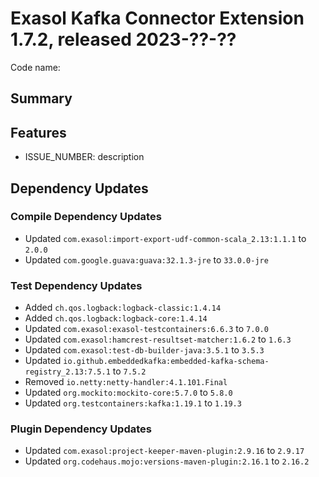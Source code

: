 # Exasol Kafka Connector Extension 1.7.2, released 2023-??-??

Code name:

## Summary

## Features

* ISSUE_NUMBER: description

## Dependency Updates

### Compile Dependency Updates

* Updated `com.exasol:import-export-udf-common-scala_2.13:1.1.1` to `2.0.0`
* Updated `com.google.guava:guava:32.1.3-jre` to `33.0.0-jre`

### Test Dependency Updates

* Added `ch.qos.logback:logback-classic:1.4.14`
* Added `ch.qos.logback:logback-core:1.4.14`
* Updated `com.exasol:exasol-testcontainers:6.6.3` to `7.0.0`
* Updated `com.exasol:hamcrest-resultset-matcher:1.6.2` to `1.6.3`
* Updated `com.exasol:test-db-builder-java:3.5.1` to `3.5.3`
* Updated `io.github.embeddedkafka:embedded-kafka-schema-registry_2.13:7.5.1` to `7.5.2`
* Removed `io.netty:netty-handler:4.1.101.Final`
* Updated `org.mockito:mockito-core:5.7.0` to `5.8.0`
* Updated `org.testcontainers:kafka:1.19.1` to `1.19.3`

### Plugin Dependency Updates

* Updated `com.exasol:project-keeper-maven-plugin:2.9.16` to `2.9.17`
* Updated `org.codehaus.mojo:versions-maven-plugin:2.16.1` to `2.16.2`
